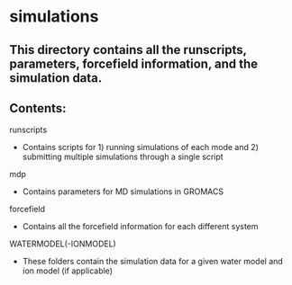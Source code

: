 # simulations

## This directory contains all the runscripts, parameters, forcefield information, and the simulation data.

Contents:
------------
runscripts
- Contains scripts for 1) running simulations of each mode and 2) submitting multiple simulations through a single script

mdp
- Contains parameters for MD simulations in GROMACS

forcefield
- Contains all the forcefield information for each different system

WATERMODEL(-IONMODEL)
- These folders contain the simulation data for a given water model and ion model (if applicable)
